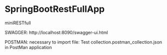 # SpringBootRestFullApp
miniRESTfull


SWAGGER:  http://localhost:8090/swagger-ui.html

POSTMAN: necessary to import file: Test collection.postman_collection.json in PostMan application
